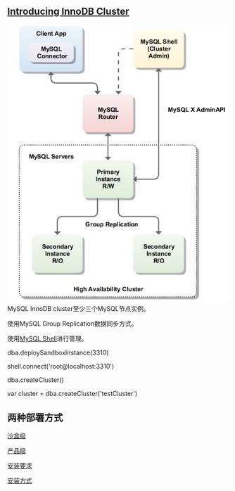 ## [Introducing InnoDB Cluster](https://dev.mysql.com/doc/refman/5.7/en/mysql-innodb-cluster-introduction.html)
![](images/innodb_cluster_overview.png)
MySQL InnoDB cluster至少三个MySQL节点实例。

使用MySQL Group Replication数据同步方式。

使用[MySQL Shell](https://dev.mysql.com/doc/mysql-shell/8.0/en/)进行管理。



dba.deploySandboxInstance\(3310\)

shell.connect\('root@localhost:3310'\)

dba.createCluster\(\)

var cluster = dba.createCluster\('testCluster'\)

## 两种部署方式

[沙盒级](https://dev.mysql.com/doc/refman/5.7/en/mysql-innodb-cluster-sandbox-deployment.html)

[产品级](https://dev.mysql.com/doc/refman/5.7/en/mysql-innodb-cluster-production-deployment.html)

[安装要求](https://dev.mysql.com/doc/refman/5.7/en/mysql-innodb-cluster-requirements.html)

[安装方式](https://dev.mysql.com/doc/refman/5.7/en/mysql-innodb-cluster-methods-installing.html)

